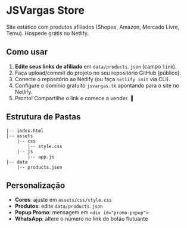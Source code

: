 
# JSVargas Store

Site estático com produtos afiliados (Shopee, Amazon, Mercado Livre, Temu). Hospede grátis no Netlify.

## Como usar

1. **Edite seus links de afiliado** em `data/products.json` (campo `link`).
2. Faça upload/commit do projeto no seu repositório GitHub (público).
3. Conecte o repositório ao Netlify (ou faça `netlify init` via CLI).
4. Configure o domínio gratuito `jsvargas.tk` apontando para o site no Netlify.
5. Pronto! Compartilhe o link e comece a vender. 🎉

## Estrutura de Pastas

```
|-- index.html
|-- assets
    |-- css
        |-- style.css
    |-- js
        |-- app.js
|-- data
    |-- products.json
```

## Personalização

- **Cores**: ajuste em `assets/css/style.css`
- **Produtos**: edite `data/products.json`
- **Popup Promo**: mensagem em `<div id="promo-popup">`
- **WhatsApp**: altere o número no link do botão flutuante
